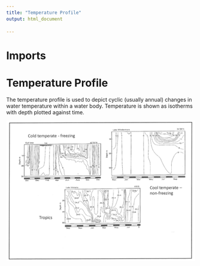 ```yaml
---
title: "Temperature Profile"
output: html_document

---
```


# Imports

# Temperature Profile
The temperature profile is used to depict cyclic (usually annual) changes in water temperature within a water body. Temperature is shown as isotherms with depth plotted against time.

![Example lake profiles](TemperatureProfilePics/LP.jpg)

